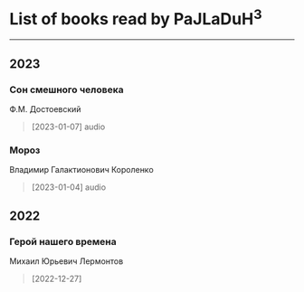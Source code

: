 # List of books read by PaJLaDuH<sup>3</sup>
---

## 2023

### Сон смешного человека
Ф.М. Достоевский
> [2023-01-07] audio


### Мороз
Владимир Галактионович Короленко
> [2023-01-04] audio



## 2022

### Герой нашего времена
Михаил Юрьевич Лермонтов
> [2022-12-27] 



